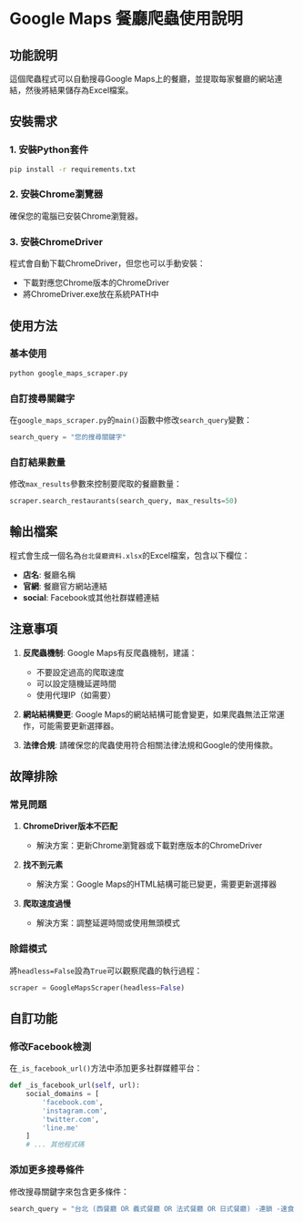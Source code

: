 # Google Maps 餐廳爬蟲使用說明

## 功能說明
這個爬蟲程式可以自動搜尋Google Maps上的餐廳，並提取每家餐廳的網站連結，然後將結果儲存為Excel檔案。

## 安裝需求

### 1. 安裝Python套件
```bash
pip install -r requirements.txt
```

### 2. 安裝Chrome瀏覽器
確保您的電腦已安裝Chrome瀏覽器。

### 3. 安裝ChromeDriver
程式會自動下載ChromeDriver，但您也可以手動安裝：
- 下載對應您Chrome版本的ChromeDriver
- 將ChromeDriver.exe放在系統PATH中

## 使用方法

### 基本使用
```bash
python google_maps_scraper.py
```

### 自訂搜尋關鍵字
在`google_maps_scraper.py`的`main()`函數中修改`search_query`變數：

```python
search_query = "您的搜尋關鍵字"
```

### 自訂結果數量
修改`max_results`參數來控制要爬取的餐廳數量：

```python
scraper.search_restaurants(search_query, max_results=50)
```

## 輸出檔案
程式會生成一個名為`台北餐廳資料.xlsx`的Excel檔案，包含以下欄位：
- **店名**: 餐廳名稱
- **官網**: 餐廳官方網站連結
- **social**: Facebook或其他社群媒體連結

## 注意事項

1. **反爬蟲機制**: Google Maps有反爬蟲機制，建議：
   - 不要設定過高的爬取速度
   - 可以設定隨機延遲時間
   - 使用代理IP（如需要）

2. **網站結構變更**: Google Maps的網站結構可能會變更，如果爬蟲無法正常運作，可能需要更新選擇器。

3. **法律合規**: 請確保您的爬蟲使用符合相關法律法規和Google的使用條款。

## 故障排除

### 常見問題

1. **ChromeDriver版本不匹配**
   - 解決方案：更新Chrome瀏覽器或下載對應版本的ChromeDriver

2. **找不到元素**
   - 解決方案：Google Maps的HTML結構可能已變更，需要更新選擇器

3. **爬取速度過慢**
   - 解決方案：調整延遲時間或使用無頭模式

### 除錯模式
將`headless=False`設為`True`可以觀察爬蟲的執行過程：

```python
scraper = GoogleMapsScraper(headless=False)
```

## 自訂功能

### 修改Facebook檢測
在`_is_facebook_url()`方法中添加更多社群媒體平台：

```python
def _is_facebook_url(self, url):
    social_domains = [
        'facebook.com',
        'instagram.com',
        'twitter.com',
        'line.me'
    ]
    # ... 其他程式碼
```

### 添加更多搜尋條件
修改搜尋關鍵字來包含更多條件：

```python
search_query = "台北 (西餐廳 OR 義式餐廳 OR 法式餐廳 OR 日式餐廳) -連鎖 -速食 -鍋貼 -咖哩飯 -咖啡 -麥當勞 -肯德基 -Subway -星巴克 -85度C -王品 -瓦城 -欣葉"
```
